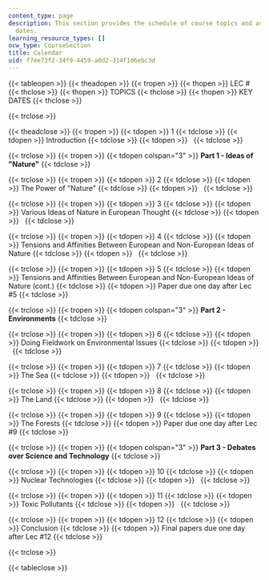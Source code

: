```yaml
---
content_type: page
description: This section provides the schedule of course topics and assignment due
  dates.
learning_resource_types: []
ocw_type: CourseSection
title: Calendar
uid: f7ee73f2-34f9-4459-a0d2-314f1d6ebc3d
---
```


{{< tableopen >}}
{{< theadopen >}}
{{< tropen >}}
{{< thopen >}}
LEC #
{{< thclose >}}
{{< thopen >}}
TOPICS
{{< thclose >}}
{{< thopen >}}
KEY DATES
{{< thclose >}}

{{< trclose >}}

{{< theadclose >}}
{{< tropen >}}
{{< tdopen >}}
1
{{< tdclose >}}
{{< tdopen >}}
Introduction
{{< tdclose >}}
{{< tdopen >}}
 
{{< tdclose >}}

{{< trclose >}}
{{< tropen >}}
{{< tdopen colspan="3" >}}
**Part 1 - Ideas of "Nature"**
{{< tdclose >}}

{{< trclose >}}
{{< tropen >}}
{{< tdopen >}}
2
{{< tdclose >}}
{{< tdopen >}}
The Power of "Nature"
{{< tdclose >}}
{{< tdopen >}}
 
{{< tdclose >}}

{{< trclose >}}
{{< tropen >}}
{{< tdopen >}}
3
{{< tdclose >}}
{{< tdopen >}}
Various Ideas of Nature in European Thought
{{< tdclose >}}
{{< tdopen >}}
 
{{< tdclose >}}

{{< trclose >}}
{{< tropen >}}
{{< tdopen >}}
4
{{< tdclose >}}
{{< tdopen >}}
Tensions and Affinities Between European and Non-European Ideas of Nature
{{< tdclose >}}
{{< tdopen >}}
 
{{< tdclose >}}

{{< trclose >}}
{{< tropen >}}
{{< tdopen >}}
5
{{< tdclose >}}
{{< tdopen >}}
Tensions and Affinities Between European and Non-European Ideas of Nature (cont.)
{{< tdclose >}}
{{< tdopen >}}
Paper due one day after Lec #5
{{< tdclose >}}

{{< trclose >}}
{{< tropen >}}
{{< tdopen colspan="3" >}}
**Part 2 - Environments**
{{< tdclose >}}

{{< trclose >}}
{{< tropen >}}
{{< tdopen >}}
6
{{< tdclose >}}
{{< tdopen >}}
Doing Fieldwork on Environmental Issues
{{< tdclose >}}
{{< tdopen >}}
 
{{< tdclose >}}

{{< trclose >}}
{{< tropen >}}
{{< tdopen >}}
7
{{< tdclose >}}
{{< tdopen >}}
The Sea
{{< tdclose >}}
{{< tdopen >}}
 
{{< tdclose >}}

{{< trclose >}}
{{< tropen >}}
{{< tdopen >}}
8
{{< tdclose >}}
{{< tdopen >}}
The Land
{{< tdclose >}}
{{< tdopen >}}
 
{{< tdclose >}}

{{< trclose >}}
{{< tropen >}}
{{< tdopen >}}
9
{{< tdclose >}}
{{< tdopen >}}
The Forests
{{< tdclose >}}
{{< tdopen >}}
Paper due one day after Lec #9
{{< tdclose >}}

{{< trclose >}}
{{< tropen >}}
{{< tdopen colspan="3" >}}
**Part 3 - Debates over Science and Technology**
{{< tdclose >}}

{{< trclose >}}
{{< tropen >}}
{{< tdopen >}}
10
{{< tdclose >}}
{{< tdopen >}}
Nuclear Technologies
{{< tdclose >}}
{{< tdopen >}}
 
{{< tdclose >}}

{{< trclose >}}
{{< tropen >}}
{{< tdopen >}}
11
{{< tdclose >}}
{{< tdopen >}}
Toxic Pollutants
{{< tdclose >}}
{{< tdopen >}}
 
{{< tdclose >}}

{{< trclose >}}
{{< tropen >}}
{{< tdopen >}}
12
{{< tdclose >}}
{{< tdopen >}}
Conclusion
{{< tdclose >}}
{{< tdopen >}}
Final papers due one day after Lec #12
{{< tdclose >}}

{{< trclose >}}

{{< tableclose >}}